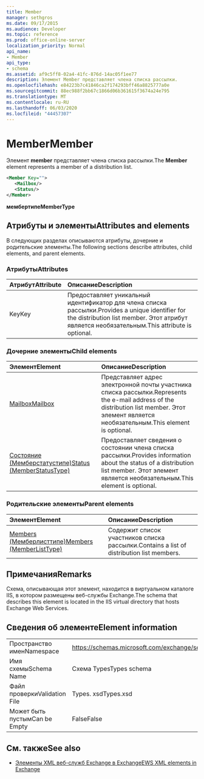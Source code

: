 ```yaml
---
title: Member
manager: sethgros
ms.date: 09/17/2015
ms.audience: Developer
ms.topic: reference
ms.prod: office-online-server
localization_priority: Normal
api_name:
- Member
api_type:
- schema
ms.assetid: af9c5ff8-02a4-41fc-876d-14ac05f1ee77
description: Элемент Member представляет члена списка рассылки.
ms.openlocfilehash: e84223b7c41846ca2f174293bff46a8825777a0e
ms.sourcegitcommit: 88ec988f2bb67c1866d06b361615f3674a24e795
ms.translationtype: MT
ms.contentlocale: ru-RU
ms.lasthandoff: 06/03/2020
ms.locfileid: "44457307"
---
```

# <a name="member"></a><span data-ttu-id="7d384-103">Member</span><span class="sxs-lookup"><span data-stu-id="7d384-103">Member</span></span>

<span data-ttu-id="7d384-104">Элемент **member** представляет члена списка рассылки.</span><span class="sxs-lookup"><span data-stu-id="7d384-104">The **Member** element represents a member of a distribution list.</span></span> 
  
```xml
<Member Key="">
   <Mailbox/>
   <Status/>
</Member>
```

<span data-ttu-id="7d384-105">**мембертипе**</span><span class="sxs-lookup"><span data-stu-id="7d384-105">**MemberType**</span></span>

## <a name="attributes-and-elements"></a><span data-ttu-id="7d384-106">Атрибуты и элементы</span><span class="sxs-lookup"><span data-stu-id="7d384-106">Attributes and elements</span></span>

<span data-ttu-id="7d384-107">В следующих разделах описываются атрибуты, дочерние и родительские элементы.</span><span class="sxs-lookup"><span data-stu-id="7d384-107">The following sections describe attributes, child elements, and parent elements.</span></span>
  
### <a name="attributes"></a><span data-ttu-id="7d384-108">Атрибуты</span><span class="sxs-lookup"><span data-stu-id="7d384-108">Attributes</span></span>

|<span data-ttu-id="7d384-109">**Атрибут**</span><span class="sxs-lookup"><span data-stu-id="7d384-109">**Attribute**</span></span>|<span data-ttu-id="7d384-110">**Описание**</span><span class="sxs-lookup"><span data-stu-id="7d384-110">**Description**</span></span>|
|:-----|:-----|
|<span data-ttu-id="7d384-111">Key</span><span class="sxs-lookup"><span data-stu-id="7d384-111">Key</span></span>  <br/> |<span data-ttu-id="7d384-112">Предоставляет уникальный идентификатор для члена списка рассылки.</span><span class="sxs-lookup"><span data-stu-id="7d384-112">Provides a unique identifier for the distribution list member.</span></span> <span data-ttu-id="7d384-113">Этот атрибут является необязательным.</span><span class="sxs-lookup"><span data-stu-id="7d384-113">This attribute is optional.</span></span>  <br/> |
   
### <a name="child-elements"></a><span data-ttu-id="7d384-114">Дочерние элементы</span><span class="sxs-lookup"><span data-stu-id="7d384-114">Child elements</span></span>

|<span data-ttu-id="7d384-115">**Элемент**</span><span class="sxs-lookup"><span data-stu-id="7d384-115">**Element**</span></span>|<span data-ttu-id="7d384-116">**Описание**</span><span class="sxs-lookup"><span data-stu-id="7d384-116">**Description**</span></span>|
|:-----|:-----|
|[<span data-ttu-id="7d384-117">Mailbox</span><span class="sxs-lookup"><span data-stu-id="7d384-117">Mailbox</span></span>](mailbox.md) <br/> |<span data-ttu-id="7d384-118">Представляет адрес электронной почты участника списка рассылки.</span><span class="sxs-lookup"><span data-stu-id="7d384-118">Represents the e-mail address of the distribution list member.</span></span> <span data-ttu-id="7d384-119">Этот элемент является необязательным.</span><span class="sxs-lookup"><span data-stu-id="7d384-119">This element is optional.</span></span>  <br/> |
|[<span data-ttu-id="7d384-120">Состояние (Мемберстатустипе)</span><span class="sxs-lookup"><span data-stu-id="7d384-120">Status (MemberStatusType)</span></span>](status-memberstatustype.md) <br/> |<span data-ttu-id="7d384-121">Предоставляет сведения о состоянии члена списка рассылки.</span><span class="sxs-lookup"><span data-stu-id="7d384-121">Provides information about the status of a distribution list member.</span></span> <span data-ttu-id="7d384-122">Этот элемент является необязательным.</span><span class="sxs-lookup"><span data-stu-id="7d384-122">This element is optional.</span></span>  <br/> |
   
### <a name="parent-elements"></a><span data-ttu-id="7d384-123">Родительские элементы</span><span class="sxs-lookup"><span data-stu-id="7d384-123">Parent elements</span></span>

|<span data-ttu-id="7d384-124">**Элемент**</span><span class="sxs-lookup"><span data-stu-id="7d384-124">**Element**</span></span>|<span data-ttu-id="7d384-125">**Описание**</span><span class="sxs-lookup"><span data-stu-id="7d384-125">**Description**</span></span>|
|:-----|:-----|
|[<span data-ttu-id="7d384-126">Members (Мемберлисттипе)</span><span class="sxs-lookup"><span data-stu-id="7d384-126">Members (MemberListType)</span></span>](members-memberlisttype.md) <br/> |<span data-ttu-id="7d384-127">Содержит список участников списка рассылки.</span><span class="sxs-lookup"><span data-stu-id="7d384-127">Contains a list of distribution list members.</span></span>  <br/> |
   
## <a name="remarks"></a><span data-ttu-id="7d384-128">Примечания</span><span class="sxs-lookup"><span data-stu-id="7d384-128">Remarks</span></span>

<span data-ttu-id="7d384-129">Схема, описывающая этот элемент, находится в виртуальном каталоге IIS, в котором размещены веб-службы Exchange.</span><span class="sxs-lookup"><span data-stu-id="7d384-129">The schema that describes this element is located in the IIS virtual directory that hosts Exchange Web Services.</span></span>
  
## <a name="element-information"></a><span data-ttu-id="7d384-130">Сведения об элементе</span><span class="sxs-lookup"><span data-stu-id="7d384-130">Element information</span></span>

|||
|:-----|:-----|
|<span data-ttu-id="7d384-131">Пространство имен</span><span class="sxs-lookup"><span data-stu-id="7d384-131">Namespace</span></span>  <br/> |https://schemas.microsoft.com/exchange/services/2006/types  <br/> |
|<span data-ttu-id="7d384-132">Имя схемы</span><span class="sxs-lookup"><span data-stu-id="7d384-132">Schema Name</span></span>  <br/> |<span data-ttu-id="7d384-133">Схема Types</span><span class="sxs-lookup"><span data-stu-id="7d384-133">Types schema</span></span>  <br/> |
|<span data-ttu-id="7d384-134">Файл проверки</span><span class="sxs-lookup"><span data-stu-id="7d384-134">Validation File</span></span>  <br/> |<span data-ttu-id="7d384-135">Types. xsd</span><span class="sxs-lookup"><span data-stu-id="7d384-135">Types.xsd</span></span>  <br/> |
|<span data-ttu-id="7d384-136">Может быть пустым</span><span class="sxs-lookup"><span data-stu-id="7d384-136">Can be Empty</span></span>  <br/> |<span data-ttu-id="7d384-137">False</span><span class="sxs-lookup"><span data-stu-id="7d384-137">False</span></span>  <br/> |
   
## <a name="see-also"></a><span data-ttu-id="7d384-138">См. также</span><span class="sxs-lookup"><span data-stu-id="7d384-138">See also</span></span>

- [<span data-ttu-id="7d384-139">Элементы XML веб-служб Exchange в Exchange</span><span class="sxs-lookup"><span data-stu-id="7d384-139">EWS XML elements in Exchange</span></span>](ews-xml-elements-in-exchange.md)

